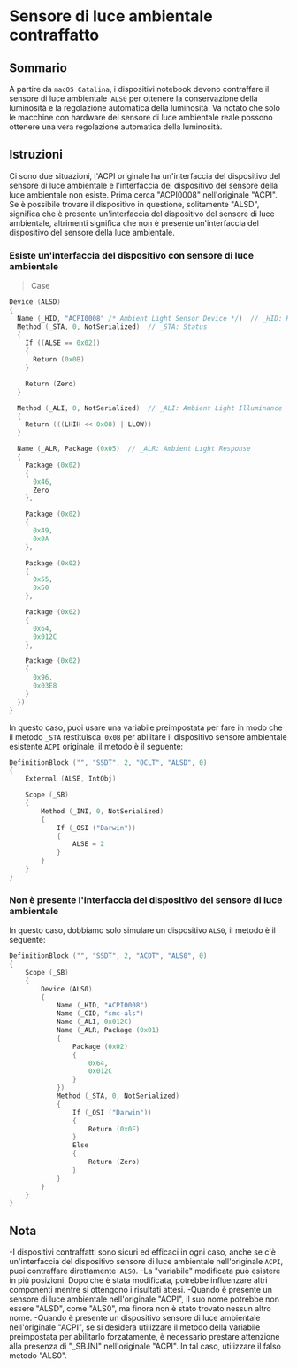 # Sensore di luce ambientale contraffatto

## Sommario

A partire da `macOS Catalina`, i dispositivi notebook devono contraffare il sensore di luce ambientale` ALS0` per ottenere la conservazione della luminosità e la regolazione automatica della luminosità. Va notato che solo le macchine con hardware del sensore di luce ambientale reale possono ottenere una vera regolazione automatica della luminosità.

## Istruzioni

Ci sono due situazioni, l'ACPI originale ha un'interfaccia del dispositivo del sensore di luce ambientale e l'interfaccia del dispositivo del sensore della luce ambientale non esiste. Prima cerca "ACPI0008" nell'originale "ACPI". Se è possibile trovare il dispositivo in questione, solitamente "ALSD", significa che è presente un'interfaccia del dispositivo del sensore di luce ambientale, altrimenti significa che non è presente un'interfaccia del dispositivo del sensore della luce ambientale.

### Esiste un'interfaccia del dispositivo con sensore di luce ambientale

> Case

```swift
Device (ALSD)
{
  Name (_HID, "ACPI0008" /* Ambient Light Sensor Device */)  // _HID: Hardware ID
  Method (_STA, 0, NotSerialized)  // _STA: Status
  {
    If ((ALSE == 0x02))
    {
      Return (0x0B)
    }

    Return (Zero)
  }

  Method (_ALI, 0, NotSerialized)  // _ALI: Ambient Light Illuminance
  {
    Return (((LHIH << 0x08) | LLOW))
  }

  Name (_ALR, Package (0x05)  // _ALR: Ambient Light Response
  {
    Package (0x02)
    {
      0x46,
      Zero
    },

    Package (0x02)
    {
      0x49,
      0x0A
    },

    Package (0x02)
    {
      0x55,
      0x50
    },

    Package (0x02)
    {
      0x64,
      0x012C
    },

    Package (0x02)
    {
      0x96,
      0x03E8
    }
  })
}
```

In questo caso, puoi usare una variabile preimpostata per fare in modo che il metodo `_STA` restituisca` 0x0B` per abilitare il dispositivo sensore ambientale esistente `ACPI` originale, il metodo è il seguente:

```swift
DefinitionBlock ("", "SSDT", 2, "OCLT", "ALSD", 0)
{
    External (ALSE, IntObj)

    Scope (_SB)
    {
        Method (_INI, 0, NotSerialized)
        {
            If (_OSI ("Darwin"))
            {
                ALSE = 2
            }
        }
    }
}
```

### Non è presente l'interfaccia del dispositivo del sensore di luce ambientale

In questo caso, dobbiamo solo simulare un dispositivo `ALS0`, il metodo è il seguente:

```swift
DefinitionBlock ("", "SSDT", 2, "ACDT", "ALS0", 0)
{
    Scope (_SB)
    {
        Device (ALS0)
        {
            Name (_HID, "ACPI0008")
            Name (_CID, "smc-als")
            Name (_ALI, 0x012C)
            Name (_ALR, Package (0x01)
            {
                Package (0x02)
                {
                    0x64,
                    0x012C
                }
            })
            Method (_STA, 0, NotSerialized)
            {
                If (_OSI ("Darwin"))
                {
                    Return (0x0F)
                }
                Else
                {
                    Return (Zero)
                }
            }
        }
    }
}
```

## Nota

-I dispositivi contraffatti sono sicuri ed efficaci in ogni caso, anche se c'è un'interfaccia del dispositivo sensore di luce ambientale nell'originale `ACPI`, puoi contraffare direttamente` ALS0`.
-La "variabile" modificata può esistere in più posizioni. Dopo che è stata modificata, potrebbe influenzare altri componenti mentre si ottengono i risultati attesi.
-Quando è presente un sensore di luce ambientale nell'originale "ACPI", il suo nome potrebbe non essere "ALSD", come "ALS0", ma finora non è stato trovato nessun altro nome.
-Quando è presente un dispositivo sensore di luce ambientale nell'originale "ACPI", se si desidera utilizzare il metodo della variabile preimpostata per abilitarlo forzatamente, è necessario prestare attenzione alla presenza di "_SB.INI" nell'originale "ACPI". In tal caso, utilizzare il falso metodo "ALS0".

